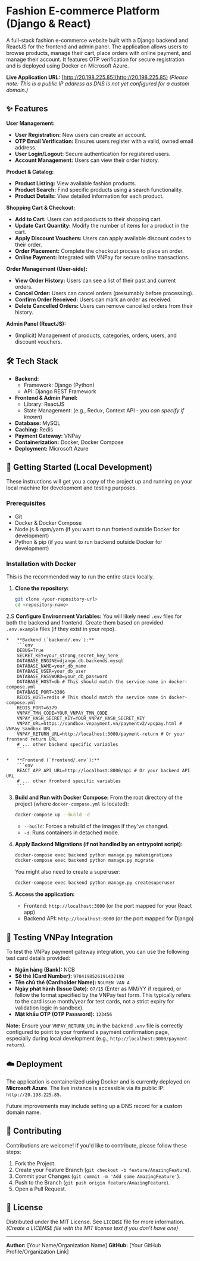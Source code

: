 # Fashion E-commerce Platform (Django & React)

A full-stack fashion e-commerce website built with a Django backend and ReactJS for the frontend and admin panel. The application allows users to browse products, manage their cart, place orders with online payment, and manage their account. It features OTP verification for secure registration and is deployed using Docker on Microsoft Azure.

**Live Application URL:** [http://20.198.225.85](http://20.198.225.85)
_(Please note: This is a public IP address as DNS is not yet configured for a custom domain.)_

## ✨ Features

**User Management:**

- **User Registration:** New users can create an account.
- **OTP Email Verification:** Ensures users register with a valid, owned email address.
- **User Login/Logout:** Secure authentication for registered users.
- **Account Management:** Users can view their order history.

**Product & Catalog:**

- **Product Listing:** View available fashion products.
- **Product Search:** Find specific products using a search functionality.
- **Product Details:** View detailed information for each product.

**Shopping Cart & Checkout:**

- **Add to Cart:** Users can add products to their shopping cart.
- **Update Cart Quantity:** Modify the number of items for a product in the cart.
- **Apply Discount Vouchers:** Users can apply available discount codes to their order.
- **Order Placement:** Complete the checkout process to place an order.
- **Online Payment:** Integrated with VNPay for secure online transactions.

**Order Management (User-side):**

- **View Order History:** Users can see a list of their past and current orders.
- **Cancel Order:** Users can cancel orders (presumably before processing).
- **Confirm Order Received:** Users can mark an order as received.
- **Delete Cancelled Orders:** Users can remove cancelled orders from their history.

**Admin Panel (ReactJS):**

- (Implicit) Management of products, categories, orders, users, and discount vouchers.

## 🛠️ Tech Stack

- **Backend:**
  - Framework: Django (Python)
  - API: Django REST Framework
- **Frontend & Admin Panel:**
  - Library: ReactJS
  - State Management: (e.g., Redux, Context API - _you can specify if known_)
- **Database:** MySQL
- **Caching:** Redis
- **Payment Gateway:** VNPay
- **Containerization:** Docker, Docker Compose
- **Deployment:** Microsoft Azure

## 🚀 Getting Started (Local Development)

These instructions will get you a copy of the project up and running on your local machine for development and testing purposes.

### Prerequisites

- Git
- Docker & Docker Compose
- Node.js & npm/yarn (if you want to run frontend outside Docker for development)
- Python & pip (if you want to run backend outside Docker for development)

### Installation with Docker

This is the recommended way to run the entire stack locally.

1.  **Clone the repository:**
    ```bash
    git clone <your-repository-url>
    cd <repository-name>
    ```

2.S **Configure Environment Variables:**
You will likely need `.env` files for both the backend and frontend. Create them based on provided `.env.example` files (if they exist in your repo).

    *   **Backend (`backend/.env`):**
        ```env
        DEBUG=True
        SECRET_KEY=your_strong_secret_key_here
        DATABASE_ENGINE=django.db.backends.mysql
        DATABASE_NAME=your_db_name
        DATABASE_USER=your_db_user
        DATABASE_PASSWORD=your_db_password
        DATABASE_HOST=db # This should match the service name in docker-compose.yml
        DATABASE_PORT=3306
        REDIS_HOST=redis # This should match the service name in docker-compose.yml
        REDIS_PORT=6379
        VNPAY_TMN_CODE=YOUR_VNPAY_TMN_CODE
        VNPAY_HASH_SECRET_KEY=YOUR_VNPAY_HASH_SECRET_KEY
        VNPAY_URL=https://sandbox.vnpayment.vn/paymentv2/vpcpay.html # VNPay Sandbox URL
        VNPAY_RETURN_URL=http://localhost:3000/payment-return # Or your frontend return URL
        # ... other backend specific variables
        ```

    *   **Frontend (`frontend/.env`):**
        ```env
        REACT_APP_API_URL=http://localhost:8000/api # Or your backend API URL
        # ... other frontend specific variables
        ```

3.  **Build and Run with Docker Compose:**
    From the root directory of the project (where `docker-compose.yml` is located):

    ```bash
    docker-compose up --build -d
    ```

    - `--build`: Forces a rebuild of the images if they've changed.
    - `-d`: Runs containers in detached mode.

4.  **Apply Backend Migrations (if not handled by an entrypoint script):**

    ```bash
    docker-compose exec backend python manage.py makemigrations
    docker-compose exec backend python manage.py migrate
    ```

    You might also need to create a superuser:

    ```bash
    docker-compose exec backend python manage.py createsuperuser
    ```

5.  **Access the application:**
    - Frontend: `http://localhost:3000` (or the port mapped for your React app)
    - Backend API: `http://localhost:8000` (or the port mapped for Django)

## 🧪 Testing VNPay Integration

To test the VNPay payment gateway integration, you can use the following test card details provided:

- **Ngân hàng (Bank):** NCB
- **Số thẻ (Card Number):** `9704198526191432198`
- **Tên chủ thẻ (Cardholder Name):** `NGUYEN VAN A`
- **Ngày phát hành (Issue Date):** `07/15` (Enter as MM/YY if required, or follow the format specified by the VNPay test form. This typically refers to the card issue month/year for test cards, not a strict expiry for validation logic in sandbox).
- **Mật khẩu OTP (OTP Password):** `123456`

**Note:** Ensure your `VNPAY_RETURN_URL` in the backend `.env` file is correctly configured to point to your frontend's payment confirmation page, especially during local development (e.g., `http://localhost:3000/payment-return`).

## ☁️ Deployment

The application is containerized using Docker and is currently deployed on **Microsoft Azure**. The live instance is accessible via its public IP: `http://20.198.225.85`.

Future improvements may include setting up a DNS record for a custom domain name.

## 🤝 Contributing

Contributions are welcome! If you'd like to contribute, please follow these steps:

1.  Fork the Project.
2.  Create your Feature Branch (`git checkout -b feature/AmazingFeature`).
3.  Commit your Changes (`git commit -m 'Add some AmazingFeature'`).
4.  Push to the Branch (`git push origin feature/AmazingFeature`).
5.  Open a Pull Request.

## 📜 License

Distributed under the MIT License. See `LICENSE` file for more information.
_(Create a LICENSE file with the MIT license text if you don't have one)_

---

**Author:** [Your Name/Organization Name]
**GitHub:** [Your GitHub Profile/Organization Link]
